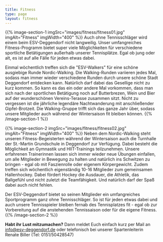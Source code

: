 ```yaml
---
title: Fitness
type: page
layout: fitness
---
```


{{% image-section-1 imgSrc="images/fitness/fitness01.jpg" imgAlt="Fitness" imgWidth="400" %}}
Auch ohne Tennisschläger wird einem beim ESV-Deggendorf nicht langweilig. Unser umfangreiches Fitness-Programm bietet super viele Möglichkeiten für verschiedene sportliche Betätigungen außerhalb unserer Tennisplätze. Egal ob jung oder alt, es ist auf alle Fälle für jeden etwas dabei.

Einmal wöchentlich treffen sich die "ESV-Walkers" für eine schöne ausgiebige Runde Nordic-Walking. Die Walking-Runden variieren jedes Mal, sodass man immer wieder verschiedene Runden durch unsere schöne Stadt Deggendorf entdecken kann. Natürlich darf dabei das Gesellige nicht zu kurz kommen. So kann es das ein oder andere Mal vorkommen, dass man sich nach der sportlichen Betätigung noch auf Butterbrezen, Wein und Bier auf der wunderschönen Vereins-Terasse zusammen sitzt. Nicht zu vergessen ist die jährliche legendäre Nachtwanderung mit anschließender Gipfel-Brotzeit. Die Walking-Gruppe trifft sich das ganze Jahr über, sodass unsere Mitglieder auch während der Wintersaison fit bleiben können.
{{% /image-section-1 %}}

{{% image-section-2 imgSrc="images/fitness/fitness02.jpg" imgAlt="Fitness" imgWidth="400" %}}
Neben dem Nordic-Walking steht unseren Fitness-Begeisterten während der Wintersaison auch die Turnhalle der St.-Martin Grundschule in Deggendorf zur Verfügung. Dabei besteht die Möglichkeit an Gymnastik und HIIT-Trainings teilzunehmen. Unsere erfahrenen Trainerinnen lassen sich immer wieder neue Übungen einfallen, um alle Mitglieder in Bewegung zu halten und natürlich ins Schwitzen zu bringen - egal ob mit Faszienrolle oder eigenem Körpergewicht. Zudem treffen sich wöchentlich eigenständig 10-16 Mitglieder zum gemeinsamen Hallenhockey. Dabei fördert Hockey die Ausdauer, die Athletik, das Ballgefühl und nicht zuletzt die Teamfähigkeit. Und natürlich darf der Spaß dabei auch nicht fehlen.

Der ESV-Deggendorf bietet so seinen Mitglieder ein umfangreiches Sportprogramm ganz ohne Tennisschläger. So ist für jeden etwas dabei und auch unsere Tennisspieler bleiben fernab des Tennisplatzes fit - egal ob zur Vorbereitung auf die anstehenden Tennissaison oder für die eigene Fitness.
{{% /image-section-2 %}}

**Habt ihr Lust mitzumachen?**
Dann meldet Euch einfach kurz per Mail an info@esv-deggendorf.de oder telefonisch bei unserer Spartenleiterin Renate Biller (Tel: 0151/50428547)
